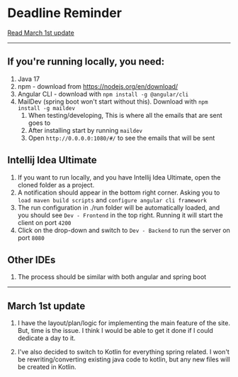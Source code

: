 # Deadline Reminder

[Read March 1st update](#march-1st-update)

----

## If you're running locally, you need:

1. Java 17
2. npm - download from https://nodejs.org/en/download/
3. Angular CLI - download with `npm install -g @angular/cli`
4. MailDev (spring boot won't start without this). Download with `npm install -g maildev`
    1. When testing/developing, This is where all the emails that are sent goes to
    2. After installing start by running `maildev`
    3. Open `http://0.0.0.0:1080/#/` to see the emails that will be sent

## Intellij Idea Ultimate

1. If you want to run locally, and you have Intellij Idea Ultimate, open the cloned folder
   as a project.
2. A notification should appear in the bottom right corner. Asking you to
   `load maven build scripts` and  `configure angular cli framework`
3. The run configuration in ./run folder will be automatically loaded, and you should see
   `Dev - Frontend` in the top right. Running it will start the client on port `4200`
4. Click on the drop-down and switch to `Dev - Backend` to run the server on port `8080`

## Other IDEs

1. The process should be similar with both angular and spring boot

----

## March 1st update

1. I have the layout/plan/logic for implementing the main feature of the site. But, time is the issue.
   I think I would be able to get it done if I could dedicate a day to it.

2. I've also decided to switch to Kotlin for everything spring related. I won't be rewriting/converting
   existing java code to kotlin, but any new files will be created in Kotlin. 

